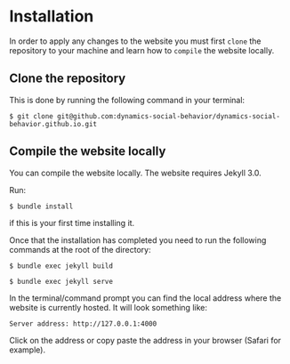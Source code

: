 # Installation

In order to apply any changes to the website you must first `clone` the
repository to your machine and learn how to `compile` the website locally.

## Clone the repository

This is done by running the following command in your terminal:

```shell
$ git clone git@github.com:dynamics-social-behavior/dynamics-social-behavior.github.io.git
```

## Compile the website locally

You can compile the website locally. The website requires Jekyll 3.0.

Run:

```shell
$ bundle install
```

if this is your first time installing it.

Once that the installation has completed you need to run the following commands
at the root of the directory:

```shell
$ bundle exec jekyll build

$ bundle exec jekyll serve
```

In the terminal/command prompt you can find the local address where the
website is currently hosted. It will look something like:

```shell
Server address: http://127.0.0.1:4000
```

Click on the address or copy paste the address in your browser (Safari for example).